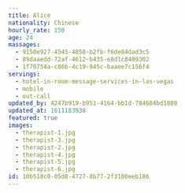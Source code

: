 ```yaml
---
title: Alice
nationality: Chinese
hourly_rate: 150
age: 24
massages:
  - 9150e927-4545-4858-b2fb-f6de84dad3c5
  - 89daaedd-72af-4612-b435-e8d1c8409302
  - 1f70754a-c86b-4c19-945c-baaee7c156f4
servings:
  - hotel-in-room-message-services-in-las-vegas
  - mobile
  - out-call
updated_by: 4247b919-b951-4164-bb1d-784684bd1808
updated_at: 1611183938
featured: true
images:
  - therapist-1.jpg
  - therapist-3.jpg
  - therapist-2.jpg
  - therapist-4.jpg
  - therapist-5.jpg
  - therapist-6.jpg
id: 10b518c0-05d8-4727-8b77-2f3100eeb186
---
```


